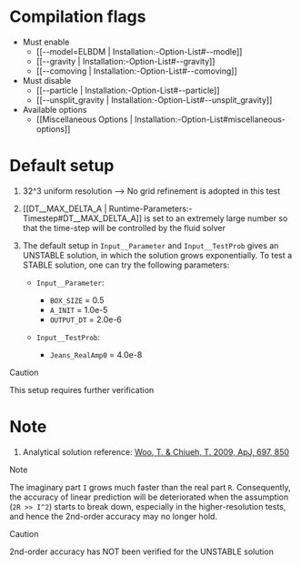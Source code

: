 # Compilation flags
- Must enable
   - [[--model=ELBDM | Installation:-Option-List#--modle]]
   - [[--gravity | Installation:-Option-List#--gravity]]
   - [[--comoving | Installation:-Option-List#--comoving]]
- Must disable
   - [[--particle | Installation:-Option-List#--particle]]
   - [[--unsplit_gravity | Installation:-Option-List#--unsplit_gravity]]
- Available options
   - [[Miscellaneous Options | Installation:-Option-List#miscellaneous-options]]


# Default setup
1. 32^3 uniform resolution
   --> No grid refinement is adopted in this test

2. [[DT__MAX_DELTA_A | Runtime-Parameters:-Timestep#DT__MAX_DELTA_A]] is set to an extremely large number so that the time-step will
   be controlled by the fluid solver

3. The default setup in `Input__Parameter` and `Input__TestProb` gives an UNSTABLE
   solution, in which the solution grows exponentially. To test a STABLE solution,
   one can try the following parameters:

   * `Input__Parameter`:
      - `BOX_SIZE`  = 0.5
      - `A_INIT`    = 1.0e-5
      - `OUTPUT_DT` = 2.0e-6

   * `Input__TestProb`:
      - `Jeans_RealAmp0` = 4.0e-8

> [!CAUTION]
> This setup requires further verification


# Note
1. Analytical solution reference: [Woo, T. & Chiueh, T. 2009, ApJ, 697, 850](https://doi.org/10.1088/0004-637X/697/1/850)

> [!NOTE]
> The imaginary part `I` grows much faster than the real part `R`.
  Consequently, the accuracy of linear prediction will be deteriorated
  when the assumption (`2R >> I^2`) starts to break down, especially in the
  higher-resolution tests, and hence the 2nd-order accuracy may no longer
  hold.

> [!CAUTION]
> 2nd-order accuracy has NOT been verified for the UNSTABLE solution
